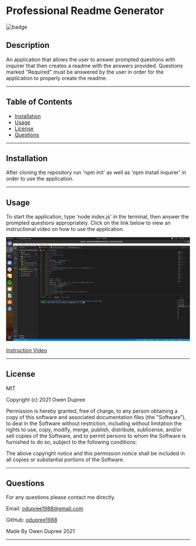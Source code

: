 # Professional Readme Generator
![badge](https://img.shields.io/badge/License-MIT-brightgreen)


## Description 
An application that allows the user to answer prompted questions with inquirer that then
creates a readme with the answers provided. Questions marked "Required" must be answered 
by the user in order for the application to properly create the readme.

---

## Table of Contents 
* [Installation](#installation)
* [Usage](#usage)
* [License](#license)
* [Questions](#questions)

---

## Installation
After cloning the repository run 'npm init' as well as 'npm install inquirer' in order to 
use the application.

---

## Usage 
To start the application, type 'node index.js' in the terminal, then answer the prompted 
questions appropriately. Click on the link below to view an instructional video on how to
use the application.

![](images/Professional-Readme-Generator001.png)

[Instruction Video](https://drive.google.com/file/d/10zur5TofvK8O-GrNVxorjar3Bjm3kQZj/preview)

---

## License
MIT

Copyright (c) 2021 Owen Dupree

Permission is hereby granted, free of charge, to any person obtaining a copy
of this software and associated documentation files (the "Software"), to deal
in the Software without restriction, including without limitation the rights
to use, copy, modify, merge, publish, distribute, sublicense, and/or sell
copies of the Software, and to permit persons to whom the Software is
furnished to do so, subject to the following conditions:

The above copyright notice and this permission notice shall be included in all
copies or substantial portions of the Software.

---

## Questions
For any questions please contact me directly.
  
Email: <odupree1988@gmail.com>
  
GitHub: [odupree1988](https://github.com/odupree1988) 

Made By Owen Dupree 2021

  ---